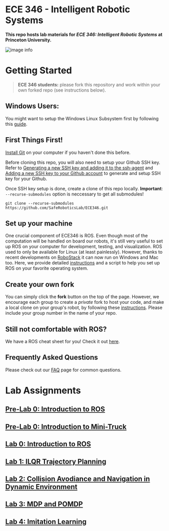 # ECE 346 - Intelligent Robotic Systems
**This repo hosts lab materials for *ECE 346: Intelligent Robotic Systems* at Princeton University.**

![image info](asset/Figures/robot.jpg)

<!-- To keep your forked repo updated, please fetch upstream every time we release a new lab assignment. If you are not familiar with fetch, please check out this [tutorial](https://docs.github.com/en/pull-requests/collaborating-with-pull-requests/working-with-forks/syncing-a-fork). -->

# Getting Started

> **ECE 346 students:** please fork this repository and work within your own forked repo (see instructions below). 

## Windows Users:
You might want to setup the Windows Linux Subsystem first by following this [guide](Host_Setup/RoboStack/Windows/windows_robostack.md).

## First Things First!
[Install Git](https://git-scm.com/book/en/v2/Getting-Started-Installing-Git) on your computer if you haven't done this before.

Before cloning this repo, you will also need to setup your Github SSH key. Refer to [Generating a new SSH key and adding it to the ssh-agent](https://docs.github.com/en/authentication/connecting-to-github-with-ssh/generating-a-new-ssh-key-and-adding-it-to-the-ssh-agent) and [Adding a new SSH key to your Github account](https://docs.github.com/en/authentication/connecting-to-github-with-ssh/adding-a-new-ssh-key-to-your-github-account) to generate and setup SSH key for your Github.

Once SSH key setup is done, create a clone of this repo locally. **Important**: `--recurse-submodules` option is neccessary to get all submodules!
```
git clone --recurse-submodules https://github.com/SafeRoboticsLab/ECE346.git 
```
## Set up your machine
One crucial component of ECE346 is ROS. Even though most of the computation will be handled on board our robots, it's still very useful to set up ROS on your computer for development, testing, and visualization. ROS used to only be available for Linux (at least painlessly). However, thanks to recent developments on [RoboStack](https://robostack.github.io/) it can now run on Windows and Mac too. Here, we provide detailed [instructions](Host_Setup/RoboStack/robotstack.md) and a script to help you set up ROS on your favorite operating system.

## Create your own fork
You can simply click the **fork** button on the top of the page. However, we encourage each group to create a _private_ fork to host your code, and make a local clone on your group's robot, by following these [instructions](Docs/private_fork.md). Please include your group number in the name of your repo.

## Still not comfortable with ROS?
We have a ROS cheat sheet for you! Check it out [here](Docs/ROScheatsheet.pdf).

## Frequently Asked Questions
Please check out our [FAQ](FAQ/readme.md) page for common questions.

# Lab Assignments
## [Pre-Lab 0: Introduction to ROS](Docs/Intro_ROS.pdf)
## [Pre-Lab 0: Introduction to Mini-Truck](Docs/Intro_Mini_Truck.pdf)
## [Lab 0: Introduction to ROS](ROS_Core/src/Labs/Lab0)
## [Lab 1: ILQR Trajectory Planning](ROS_Core/src/Labs/Lab1)
## [Lab 2: Collision Avodiance and Navigation in Dynamic Environment](ROS_Core/src/Labs/Lab2)
## [Lab 3: MDP and POMDP](ROS_Core/src/Labs/Lab3)
## [Lab 4: Imitation Learning](ROS_Core/src/Labs/Lab4)
